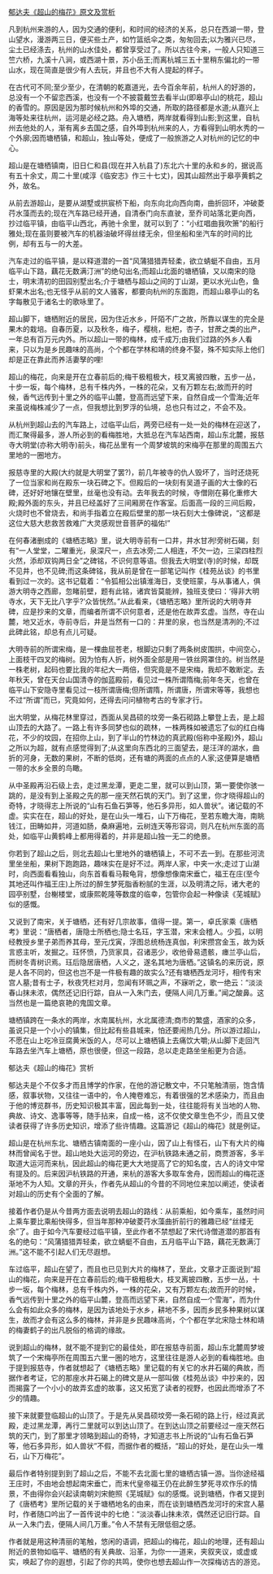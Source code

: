 [郁达夫《超山的梅花》原文及赏析](https://www.vrrw.net/wx/9082.html)

凡到杭州来游的人，因为交通的便利，和时间的经济的关系，总只在西湖一带，登山望水，漫游两三日，便买些土产，如竹篮纸伞之类，匆匆回去;以为雅兴已尽，尘土已经涤去，杭州的山水佳处，都曾享受过了。所以古往今来，一般人只知道三竺六桥，九溪十八涧，或西湖十景，苏小岳王;而离杭城三五十里稍东偏北的一带山水，现在简直是很少有人去玩，并且也不大有人提起的样子。

在古代可不同;至少至少，在清朝的乾嘉道光，去今百余年前，杭州人的好游的，总没有一个不留恋西溪，也没有一个不披蓑戴笠去看半山(即皋亭山)的桃花，超山的香雪的。原因是因为那时候杭州和外埠的交通，所取的路径都是水道;从嘉兴上海等处来往杭州，运河是必经之路。舟入塘栖，两岸就看得到山影;到这里，自杭州去他处的人，渐有离乡去国之感，自外埠到杭州来的人，方看得到山明水秀的一个外廓;因而塘栖镇，和超山，独山等处，便成了一般旅游之人对杭州的记忆的中心。

超山是在塘栖镇南，旧日仁和县(现在并入杭县了)东北六十里的永和乡的，据说高有五十余丈，周二十里(咸淳《临安志》作三十七丈)，因其山超然出于皋亭黄鹤之外，故名。



从前去游超山，是要从湖墅或拱宸桥下船，向东向北向西向南，曲折回环，冲破菱荇水藻而去的;现在汽车路已经开通，自清泰门向东直驶，至乔司站落北更向西，抄过临平镇，由临平山西北，再驰十余里，就可以到了：“小红唱曲我吹箫”的船行雅处;现在虽则要被汽车的机器油破坏得丝缕无余，但坐船和坐汽车的时间的比例，却有五与一的大差。

汽车走过的临平镇，是以释道潜的一首“风蒲猎猎弄轻柔，欲立蜻蜓不自由，五月临平山下路，藕花无数满汀洲”的绝句出名;而超山北面的塘栖镇，又以南宋的隐士，明末清初的田园别墅出名;介于塘栖与超山之间的丁山湖，更以水光山色，鱼虾果木出名;也无怪乎从前的文人骚客，都要向杭州的东面跑，而超山皋亭山的名字每散见于诸名士的歌咏里了。

超山脚下，塘栖附近的居民，因为住近水乡，阡陌不广之故，所靠以谋生的完全是果木的栽培。自春历夏，以及秋冬，梅子，樱桃，枇杷，杏子，甘蔗之类的出产，一年总有百万元内外。所以超山一带的梅林，成千成万;由我们过路的外乡人看来，只以为是乡民趣味的高尚，个个都在学林和靖的终身不娶，殊不知实际上他们却是正在靠此而养活妻孥的哩!

超山的梅花，向来是开在立春前后的;梅干极粗极大，枝叉离披四散，五步一丛，十步一坂，每个梅林，总有千株内外，一株的花朵，又有万颗左右;故而开的时候，香气远传到十里之外的临平山麓，登高而远望下来，自然自成一个雪海;近年来虽说梅株减少了一点，但我想比到罗浮的仙境，总也只有过之，不会不及。

从杭州到超山去的汽车路上，过临平山后，两旁已经有一处一处的梅林在迎送了，而汇聚得最多，游人所必到的看梅胜地，大抵总在汽车站西南，超山东北麓，报慈寺大明堂(亦称大明寺)前头，梅花丛里有一个周梦坡筑的宋梅亭在那里的周围五六里地的一圈地方。

报慈寺里的大殿(大约就是大明堂了罢?)，前几年被寺的仇人毁坏了，当时还烧死了一位当家和尚在殿东一块石碑之下。但殿后的一块刻有吴道子画的大士像的石碑，还好好地镶在壁里，丝毫也没有动。去年我去的时候，寺僧刚在募化重修大殿;殿外面的东头，并且已经盖好了三间厢房在作客室。后面高一段的三间后殿，火烧时也不曾烧去，和尚手指着立在殿后壁里的那一块石刻大士像碑说，“这都是这位大慈大悲救苦救难广大灵感观世音菩萨的福佑!”

在何春渚删成的《塘栖志略》里，说大明寺前有一口井，井水甘冽!旁树石碣，刻有“一人堂堂，二曜重光，泉深尺一，点去冰旁;二人相连，不欠一边，三梁四柱烈火然，添却双钩两日全”之碑铭，不识何意等语。但我去大明堂(寺)的时候，却既不见井，也不见碑;而这条碑铭，我从前是曾在一部笔记叫作《桂苑丛谈》的书里看到过一次的。这书记载着：“令狐相公出镇淮海日，支使班蒙，与从事诸人，俱游大明寺之西廊，忽睹前壁，题有此铭，诸宾皆莫能辨，独班支使曰：‘得非大明寺水，天下无比八字乎?’众皆恍然。”从此看来，《塘栖志略》里所说的大明寺井碑，应是抄来的文章，而编者所谓不识何意者，还是他在故弄玄虚。当然，寺在山麓，地又近水，寺前寺后，井是当然有一口的：井里的泉，也当然是清冽的;不过此碑此铭，却总有点儿可疑。

大明寺前的所谓宋梅，是一棵曲屈苍老，根脚边只剩了两条树皮围拱，中间空心，上面枝干四叉的梅树。因为怕有人折，树外面全部是用一铁丝网罩住的。树当然是一株老树，起码也要比我的年纪大一两倍，但究竟是不是宋梅，我却不敢断定。去年秋天，曾在天台山国清寺的伽蓝殿前，看见过一株所谓隋梅;前年冬天，也曾在临平山下安隐寺里看见过一枝所谓唐梅;但所谓隋，所谓唐，所谓宋等等，我想也不过“所谓”而已，究竟如何，还得去问问植物考古的专家才行。

出大明堂，从梅花林里穿过，西面从吴昌硕的坟旁一条石砌路上攀登上去，是上超山顶去的大路了。一路上有许多同梦也似的疏林，一株两株如被遗忘了似的红白梅花，不少的坟园，在招你上山，到了半山的竹林边的真武殿(俗称中圣殿)外，超山之所以为超，就有点感觉得到了;从这里向东西北的三面望去，是汪洋的湖水，曲折的河身，无数的果树，不断的低岗，还有塘的两面的点点的人家;这便算是塘栖一带的水乡全景的鸟瞰。

从中圣殿再沿石级上去，走过黑龙潭，更走二里，就可以到山顶，第一要使你骇一跳的，是没有到上圣殿之先的那一座天然石筑的天门。到了这里，你才晓得超山的奇特，才晓得志上所说的“山有石鱼石笋等，他石多异形，如人兽状”。诸记载的不虚。实实在在，超山的好处，是在山头一堆石，山下万梅花，至若东瞻大海，南眺钱江，田畴如井，河道如肠，桑麻遍地，云树连天等形容词，则凡在杭州东面的高处，如临平山黄鹤峰上都用得着的，并非是超山独一无二的绝景。

你若到了超山之后，则北去超山七里地外的塘栖镇上，不可不去一到。在那些河流里坐坐船，果树下跑跑路，趣味实在是好不过。两岸人家，中夹一水;走过丁山湖时，向西面看看独山，向东首看看马鞍龟背，想像想像南宋垂亡，福王在庄(至今其地还叫作福王庄)上所过的醉生梦死脂香粉腻的生涯，以及明清之际，诸大老的园亭别墅，台榭楼堂，或康熙乾隆等数度的临幸，包管你会起一种像读《芜城赋》似的感慨。

又说到了南宋，关于塘栖，还有好几宗故事，值得一提。第一，卓氏家乘《唐栖考》里说：“唐栖者，唐隐士所栖也;隐士名珏，字玉潜，宋末会稽人。少孤，以明经教授乡里子弟而养其母，至元戊寅，浮图总统杨连真伽，利宋攒宫金玉，故为妖言惑主听，发掘之。珏怀愤，乃货家具，召诸恶少，收他骨易遗骸，瘗兰亭山后，而树冬青树识焉。珏后隐居唐栖，人义之，遂名其地为唐栖。”这镇名的来历说，原是人各不同的，但这也岂不是一件极有趣的故实么?还有塘栖西龙河圩，相传有宋宫人墓;昔有士子，秋夜凭栏对月，忽闻有环珮之声，不寐听之，歌一绝云：“淡淡春山抹未浓，偶然还记旧行踪，自从一入朱门去，便隔人间几万重。”闻之酸鼻。这当然也是一篇绝哀艳的鬼国文章。

塘栖镇跨在一条水的两岸，水南属杭州，水北属德清;商市的繁盛，酒家的众多，虽说只是一个小小的镇集，但比起有些县城来，怕还要闹热几分。所以游过超山，不愿在山上吃冷豆腐黄米饭的人，尽可以上塘栖镇上去痛饮大嚼;从山脚下走回汽车路去坐汽车上塘栖，原也很便，但这一段路，总以走走路坐坐船更为合适。

郁达夫《超山的梅花》赏析

郁达夫是个不仅多才而且博学的作家，在他的游记散文中，不只笔触清丽，饱含情感，叙事状物，又往往一语中的，令人掩卷难忘，有着很强的艺术感染力，而且由于他的博览群书，历史知识极其丰富，因此每到一处，往往能将有关当地的人物、典故、诗文、逸事等等，随手拈来，自成一格，这不仅使文章生色不少，而且又使读者获得了许多历史知识，增添了些许情趣。这篇游记《超山的梅花》就是例证。

超山是在杭州东北、塘栖古镇南面的一座小山，因了山上有怪石，山下有大片的梅林而曾闻名于世。超山地处大运河的旁边，在沪杭铁路未通之前，商贾游客，多半取道大运河而来杭，因此超山的梅花更大大地提高了它的知名度，古人的诗文中常有提及的。后来因沪杭铁路的开通，来杭的游客大多取车舍舟，因而超山的梅花逐渐地不为人知。文章的开头，作者先从超山的今昔的不同地位来加以阐述，使读者对超山的历史有个全面的了解。

接着作者仍是从今昔两方面去说明去超山的路线：从前乘船，如今乘车，虽然时间上乘车要比乘船快得多，但当年那种冲破菱荇水藻曲折前行的雅趣已经“丝缕无余”了。由于如今汽车要经过临平镇，至此作者不禁想起了宋代诗僧道潜的那首有名的绝句：“风蒲猎猎弄轻柔，欲立蜻蜓不自由，五月临平山下路，藕花无数满汀洲。”这不能不引起人们无尽遐想。

车过临平，超山在望了，而且也已见到大片的梅林了，至此，文章才正面说到“超山的梅花，向来是开在立春前后的;梅干极粗极大，枝叉离披四散，五步一丛，十步一坂，每个梅林，总有千株内外，一株的花朵，又有万颗左右;故而开的时候，香气远传到十里之外的临平山麓，登高而远望下来，自然自成一个雪海”，而为什么会有如此众多的梅林，是因为该地处于水乡，耕地不多，因而乡民多种果树以谋生，故而才会有这么多的梅林，并非是乡民趣味高尚，个个都在学北宋隐士林和靖的梅妻鹤子的出凡脱俗的格调的缘故。

说到超山的梅林，就不能不提到它的最佳处，即在报慈寺前面，超山东北麓周梦坡筑了一个宋梅亭所在周围五六里一圈的地方，这里往往是游人必到的看梅胜地。由于提到报慈寺，作者就想起了《塘栖志略》里记载的有关它的水井石碣的典故，而据作者考证，它的那座水井石碣上的碑文是从一部叫做《桂苑丛谈》中抄来的，因而揭露了一个小小的故弄玄虚的故事，这又拓宽了读者的视野，也因此而增添了不少的情趣。

接下来就要登临超山的山顶了。于是先从吴昌硕坟旁一条石砌的路上行，经过真武殿，走过黑龙潭，再行二里就可以到达山顶了。在到达山顶之前要经过一座天然石筑的天门，到了那里才领略到超山的奇特，才知道志书上所说的“山有石鱼石笋等，他石多异形，如人兽状”不假，而据作者的概括，“超山的好处，是在山头一堆石，山下万梅花”。

最后作者特别提到到了超山之后，不能不去北面七里的塘栖古镇一游。当你途经福王庄时，不由地会想起南宋垂亡，而末代皇帝福王仍在此醉生梦死寻欢作乐的情景，不由得你会兴起读南朝刘宋鲍照《芜城赋》似的感慨。说到塘栖，作者又提到了《唐栖考》里所记载的关于塘栖地名的由来，而在谈到塘栖西龙河圩的宋宫人墓时，作者随口吟出了一首传说中的七绝：“淡淡春山抹未浓，偶然还记旧行踪。自从一入朱门去，便隔人间几万重。”令人不禁有无限低徊之感。

作者就是用这种清丽的笔触，悠闲的语调，把超山的梅花，超山的地理，还有超山附近的景物如临平、塘栖的有关典故、沿革，为你一一道来，夹叙夹议，或虚或实，唤起了你的遐想，引起了你的共鸣，使你也想去超山作一次探梅访古的游览。

